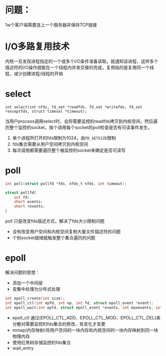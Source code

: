 
# 问题：
1w个客户端需要连上一个服务器并保持TCP链接

# I/O多路复用技术
内核一旦发现进程指定的一个或多个I/O条件准备读取。就通知该进程，这样多个描述符的I/O操作就能在一个线程内并发交替的完成，复用指的是复用同一个线程，减少创建进程/线程的开销

# select
```
int select(int nfds, fd_set *readfds, fd_set *writefds, fd_set *exceptfds, struct timeval *timeout);
```
当用户process调用select时，会将需要监控的readfds拷贝到内核空间，然后遍历整个监控的socket，挨个调用每个socket的poll检查是否有可读事件发生，

1. 单个进程所打开的fds限制为1024，由`FD_SETSIZE`限制
2. fds集合需要从用户空间拷贝到内核空间
3. 每次调用都需要遍历整个被监控的socket来确定是否可读写

# poll
```c
int poll(struct pollfd *fds, nfds_t nfds, int timeout);

struct pollfd{
    int fd;
    short events;
    short revents;
}
```
poll 只是改变fds描述方式，解决了fds大小限制问题
- 没有改变用户空间和内核空间复制大量文件描述符的问题
- 个别socket就绪就触发整个集合遍历的问题


# epoll
解决问题的思想：
- 添加一个中间层
- 变集中处理为分布式处理

```c
int epoll_create(int size);
int epoll_ctl(int epfd, int op, int fd, struct epoll_event *event);
int epoll_wait(int epfd, struct epoll_event *events, int maxevents, int timeout);
```
- epoll_ctl 通过(EPOLL_CTL_ADD、EPOLL_CTL_MOD、EPOLL_CTL_DEL)来分散对需要监控的fds集合的修改，有变化才变更
- mmap(内存映射)将用户空间的一块内存和内核空间的一块内存映射到同一块物理内存
- 使用红黑树存储监控的fds集合
- wait_entry
